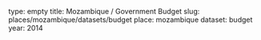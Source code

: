 type: empty
title: Mozambique / Government Budget
slug: places/mozambique/datasets/budget
place: mozambique
dataset: budget
year: 2014
